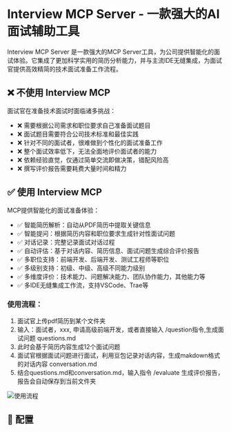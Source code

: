 # Interview MCP Server - 一款强大的AI面试辅助工具

Interview MCP Server 是一款强大的MCP Server工具，为公司提供智能化的面试体验。它集成了更加科学实用的简历分析能力，并与主流IDE无缝集成，为面试官提供高效精简的技术面试准备工作流程。

## ❌ 不使用 Interview MCP

面试官在准备技术面试时面临诸多挑战：

- ❌ 需要根据公司需求和职位要求自己准备面试题目
- ❌ 面试题目需要符合公司技术标准和最佳实践
- ❌ 针对不同的面试者，很难做到个性化的面试准备工作
- ❌ 整个面试效率低下，无法全面地评价面试者的能力
- ❌ 依赖经验直觉，仅通过简单交流即做决策，错配风险高
- ❌ 撰写评价报告需要耗费大量时间和精力

## ✅ 使用 Interview MCP

MCP提供智能化的面试准备体验：

- ✅ 智能简历解析：自动从PDF简历中提取关键信息
- ✅ 智能提问：根据简历内容和职位要求生成针对性面试问题
- ✅ 对话记录：完整记录面试对话过程
- ✅ 自动评估：基于对话内容、简历信息、面试问题生成综合评价报告
- ✅ 多职位支持：前端开发、后端开发、测试工程师等职位
- ✅ 多级别支持：初级、中级、高级不同能力级别
- ✅ 多维度评价：技术能力、问题解决能力、团队协作能力，其他能力等
- ✅ 多IDE无缝集成工作流，支持VSCode、Trae等

### 使用流程：

1. 面试官上传pdf简历到某个文件夹
2. 输入：面试者，xxx, 申请高级前端开发，或者直接输入 /question指令,生成面试问题 questions.md
3. 此时会基于简历内容生成12个面试问题
4. 面试官根据面试问题进行面试，利用豆包记录对话内容，生成makdown格式的对话内容 conversation.md
5. 结合questions.md和conversation.md，输入指令 /evaluate 生成评价报告，报告会自动保存到当前文件夹

![使用流程](https://hub.gitmirror.com/https://github.com/HelloGGX/interview-mcp-server/blob/main/docs/flow.png)

## 🚀 配置
